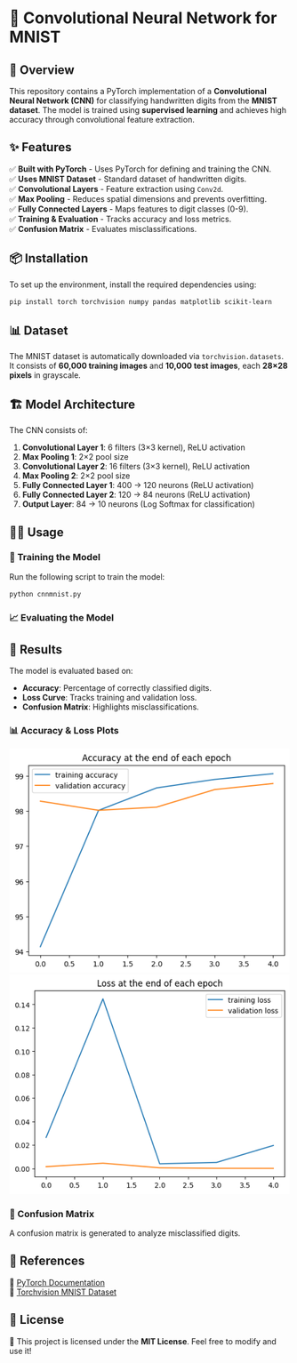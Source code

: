 # 🧠 Convolutional Neural Network for MNIST

## 🚀 Overview
This repository contains a PyTorch implementation of a **Convolutional Neural Network (CNN)** for classifying handwritten digits from the **MNIST dataset**. The model is trained using **supervised learning** and achieves high accuracy through convolutional feature extraction.

## ✨ Features
✅ **Built with PyTorch** - Uses PyTorch for defining and training the CNN.  
✅ **Uses MNIST Dataset** - Standard dataset of handwritten digits.  
✅ **Convolutional Layers** - Feature extraction using `Conv2d`.  
✅ **Max Pooling** - Reduces spatial dimensions and prevents overfitting.  
✅ **Fully Connected Layers** - Maps features to digit classes (0-9).  
✅ **Training & Evaluation** - Tracks accuracy and loss metrics.  
✅ **Confusion Matrix** - Evaluates misclassifications.  

## 📦 Installation
To set up the environment, install the required dependencies using:

```bash
pip install torch torchvision numpy pandas matplotlib scikit-learn
```

## 📊 Dataset
The MNIST dataset is automatically downloaded via `torchvision.datasets`. It consists of **60,000 training images** and **10,000 test images**, each **28×28 pixels** in grayscale.

## 🏗️ Model Architecture
The CNN consists of:
1. **Convolutional Layer 1**: 6 filters (3×3 kernel), ReLU activation
2. **Max Pooling 1**: 2×2 pool size
3. **Convolutional Layer 2**: 16 filters (3×3 kernel), ReLU activation
4. **Max Pooling 2**: 2×2 pool size
5. **Fully Connected Layer 1**: 400 → 120 neurons (ReLU activation)
6. **Fully Connected Layer 2**: 120 → 84 neurons (ReLU activation)
7. **Output Layer**: 84 → 10 neurons (Log Softmax for classification)

## 🏃‍♂️ Usage
### 🎯 Training the Model
Run the following script to train the model:

```bash
python cnnmnist.py
```

### 📈 Evaluating the Model


## 📌 Results
The model is evaluated based on:
- **Accuracy**: Percentage of correctly classified digits.
- **Loss Curve**: Tracks training and validation loss.
- **Confusion Matrix**: Highlights misclassifications.

### 📊 Accuracy & Loss Plots
![Training and Validation Accuracy](accuracy_plot.png)
![Training and Validation Loss](loss_plot.png)

### 🔄 Confusion Matrix
A confusion matrix is generated to analyze misclassified digits.

## 🔗 References
📖 [PyTorch Documentation](https://pytorch.org/docs/stable/index.html)  
📖 [Torchvision MNIST Dataset](https://pytorch.org/vision/stable/datasets.html#mnist)  

## 📜 License
📝 This project is licensed under the **MIT License**. Feel free to modify and use it!
